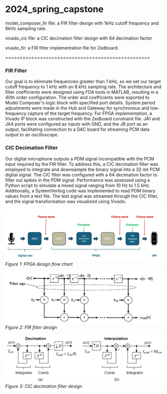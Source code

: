 # 2024_spring_capstone

model_composer_fir file: a FIR filter design with 1kHz cutoff frequency and 8kHz sampling rate.

vivado_cic file: a CIC decimation filter design with 64 decimation factor

vivado_fir: a FIR filter implementation file for Zedboard.

==================================================

### FIR Filter

Our goal is to eliminate frequencies greater than 1 kHz, so we set our target cutoff frequency to 1 kHz with an 8 kHz sampling rate. The architecture and filter coefficients were designed using FDA tools in MATLAB, resulting in a 40th order configuration. The order and coefficients were exported to Model Composer's logic block with specified port details. System period adjustments were made in the Hub and Gateway for synchronous and low-frequency capture of the target frequency. For FPGA implementation, a Vivado IP block was constructed with the Zedboard constraint file. JA1 and JA4 ports were configured as inputs with GND, and the JB port as an output, facilitating connection to a DAC board for streaming PCM data output to an oscilloscope.

### CIC Decimation Filter

Our digital microphone outputs a PDM signal incompatible with the PCM input required by the FIR filter. To address this, a CIC decimation filter was employed to integrate and downsample the binary signal into a 32-bit PCM digital signal. The CIC filter was configured with a 64 decimation factor to filter out spikes in the PDM signal. Performance was assessed using a Python script to simulate a mixed signal ranging from 10 Hz to 1.5 kHz. Additionally, a SystemVerilog code was implemented to read PDM binary values from a text file. The test signal was streamed through the CIC filter, and the signal transformation was visualized using Vivado.

![FPGA Design Flow Chart](figures/FPGA_flow_chart.png)
*Figure 1: FPGA design flow chart*

![FIR Filter Design](figures/FIR_design.png)
*Figure 2: FIR filter design*

![CIC Decimation Filter Design](figures/CIC_design.png)
*Figure 3: CIC decimation filter design*
